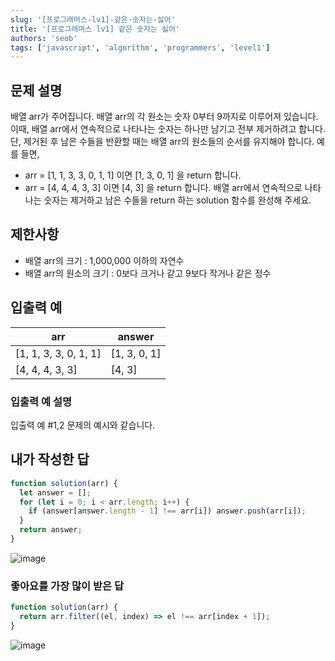 ```yaml
---
slug: '[프로그래머스-lv1]-같은-숫자는-싫어'
title: '[프로그래머스 lv1] 같은 숫자는 싫어'
authors: 'seob'
tags: ['javascript', 'algorithm', 'programmers', 'level1']
---
```


## 문제 설명

배열 arr가 주어집니다. 배열 arr의 각 원소는 숫자 0부터 9까지로 이루어져 있습니다. 이때, 배열 arr에서 연속적으로 나타나는 숫자는 하나만 남기고 전부 제거하려고 합니다. 단, 제거된 후 남은 수들을 반환할 때는 배열 arr의 원소들의 순서를 유지해야 합니다. 예를 들면,

<!--truncate-->

- arr = [1, 1, 3, 3, 0, 1, 1] 이면 [1, 3, 0, 1] 을 return 합니다.
- arr = [4, 4, 4, 3, 3] 이면 [4, 3] 을 return 합니다.
  배열 arr에서 연속적으로 나타나는 숫자는 제거하고 남은 수들을 return 하는 solution 함수를 완성해 주세요.

## 제한사항

- 배열 arr의 크기 : 1,000,000 이하의 자연수
- 배열 arr의 원소의 크기 : 0보다 크거나 같고 9보다 작거나 같은 정수

## 입출력 예

| arr                   | answer       |
| --------------------- | ------------ |
| [1, 1, 3, 3, 0, 1, 1] | [1, 3, 0, 1] |
| [4, 4, 4, 3, 3]       | [4, 3]       |

### 입출력 예 설명

입출력 예 #1,2
문제의 예시와 같습니다.

## 내가 작성한 답

```js
function solution(arr) {
  let answer = [];
  for (let i = 0; i < arr.length; i++) {
    if (answer[answer.length - 1] !== arr[i]) answer.push(arr[i]);
  }
  return answer;
}
```

![image](https://user-images.githubusercontent.com/67283770/142642277-2d0d493c-2004-40cb-9e0d-6430e1cf8cf1.png)

### 좋아요를 가장 많이 받은 답

```js
function solution(arr) {
  return arr.filter((el, index) => el !== arr[index + 1]);
}
```

![image](https://user-images.githubusercontent.com/67283770/142642400-9c370a4d-f12e-444e-8ead-2f92ec0e1704.png)
